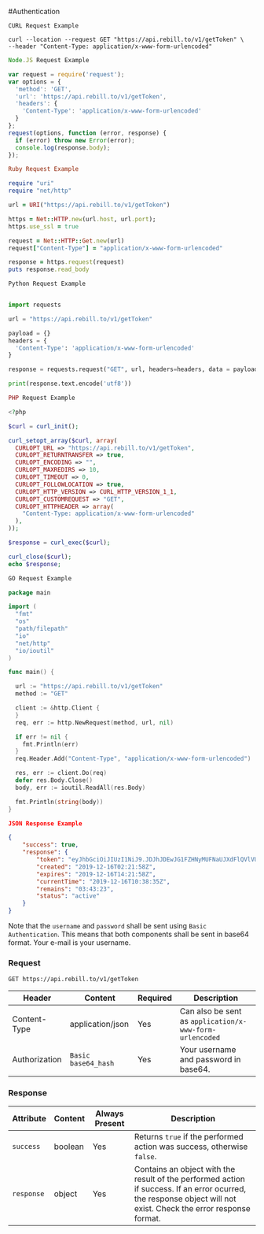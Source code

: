 #Authentication

```shell
CURL Request Example

curl --location --request GET "https://api.rebill.to/v1/getToken" \
--header "Content-Type: application/x-www-form-urlencoded"
```

```javascript
Node.JS Request Example

var request = require('request');
var options = {
  'method': 'GET',
  'url': 'https://api.rebill.to/v1/getToken',
  'headers': {
    'Content-Type': 'application/x-www-form-urlencoded'
  }
};
request(options, function (error, response) {
  if (error) throw new Error(error);
  console.log(response.body);
});
```

```ruby
Ruby Request Example

require "uri"
require "net/http"

url = URI("https://api.rebill.to/v1/getToken")

https = Net::HTTP.new(url.host, url.port);
https.use_ssl = true

request = Net::HTTP::Get.new(url)
request["Content-Type"] = "application/x-www-form-urlencoded"

response = https.request(request)
puts response.read_body
```

```python
Python Request Example


import requests

url = "https://api.rebill.to/v1/getToken"

payload = {}
headers = {
  'Content-Type': 'application/x-www-form-urlencoded'
}

response = requests.request("GET", url, headers=headers, data = payload)

print(response.text.encode('utf8'))
```

```php
PHP Request Example

<?php

$curl = curl_init();

curl_setopt_array($curl, array(
  CURLOPT_URL => "https://api.rebill.to/v1/getToken",
  CURLOPT_RETURNTRANSFER => true,
  CURLOPT_ENCODING => "",
  CURLOPT_MAXREDIRS => 10,
  CURLOPT_TIMEOUT => 0,
  CURLOPT_FOLLOWLOCATION => true,
  CURLOPT_HTTP_VERSION => CURL_HTTP_VERSION_1_1,
  CURLOPT_CUSTOMREQUEST => "GET",
  CURLOPT_HTTPHEADER => array(
    "Content-Type: application/x-www-form-urlencoded"
  ),
));

$response = curl_exec($curl);

curl_close($curl);
echo $response;

```

```go
GO Request Example

package main

import (
  "fmt"
  "os"
  "path/filepath"
  "io"
  "net/http"
  "io/ioutil"
)

func main() {

  url := "https://api.rebill.to/v1/getToken"
  method := "GET"

  client := &http.Client {
  }
  req, err := http.NewRequest(method, url, nil)

  if err != nil {
    fmt.Println(err)
  }
  req.Header.Add("Content-Type", "application/x-www-form-urlencoded")

  res, err := client.Do(req)
  defer res.Body.Close()
  body, err := ioutil.ReadAll(res.Body)

  fmt.Println(string(body))
}
```

```json
JSON Response Example

{
    "success": true,
    "response": {
        "token": "eyJhbGciOiJIUzI1NiJ9.JDJhJDEwJG1FZHNyMUFNaUJXdFlQVlVUdkxaa3VFNFNwbTRwRlIyMnE1R1dYRHRuL01Ba2dEUG9ibjIu.tbxALN3ni1Db0OMX3kBkj09WUnPJxRl8T4JxLTQXgnI",
        "created": "2019-12-16T02:21:58Z",
        "expires": "2019-12-16T14:21:58Z",
        "currentTime": "2019-12-16T10:38:35Z",
        "remains": "03:43:23",
        "status": "active"
    }
}
```


Note that the `username` and `password` shall be sent using `Basic Authentication`. This means that both components shall be sent in base64 format.
Your e-mail is your username.

### Request

`GET https://api.rebill.to/v1/getToken`

Header | Content | Required | Description
--------- | ----------- | ----------- | -----------
Content-Type | application/json | Yes | Can also be sent as `application/x-www-form-urlencoded`
Authorization | `Basic base64_hash` | Yes | Your username and password in base64.

### Response

Attribute | Content | Always Present | Description
--------- | ----------- | ----------- | -----------
`success` | boolean | Yes | Returns `true` if the performed action was success, otherwise `false`.
`response` | object | Yes | Contains an object with the result of the performed action if success. If an error ocurred, the response object will not exist. Check the error response format.
